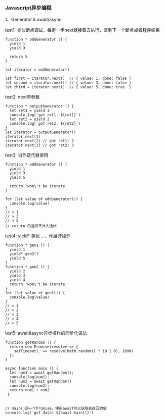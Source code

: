 ### Javascript异步编程

1、Generator & await/async

test1: 类似断点调试，每走一步next就接着去执行，直到下一个断点或者程序结束

	function * oddGenerator () {
	  yield 1
	  yield 3
	
	  return 5
	}
	
	let iterator = oddGenerator()
	
	let first = iterator.next()  // { value: 1, done: false }
	let second = iterator.next() // { value: 3, done: false }
	let third = iterator.next()  // { value: 5, done: true  }

test2: next带参数

	function * outputGenerator () {
	  let ret1 = yield 1
	  console.log(`got ret1: ${ret1}`)
	  let ret2 = yield 2
	  console.log(`got ret2: ${ret2}`)
	}
	let iterator = outputGenerator()
	iterator.next(1)
	iterator.next(2) // got ret1: 2
	iterator.next(3) // got ret2: 3

test3: 当作迭代器使用

	function * oddGenerator () {
	  yield 1
	  yield 3
	  yield 5
	
	  return 'won\'t be iterate'
	}
	
	for (let value of oddGenerator()) {
	  console.log(value)
	}
	// > 1
	// > 3
	// > 5
	// return 的返回不计入迭代

test4: yield* 类似 ...，作展开操作

	function * gen1 () {
	  yield 1
	  yield* gen2()
	  yield 5
	}
	function * gen2 () {
	  yield 2
	  yield 3
	  yield 4
	  return 'won\'t be iterate'
	}
	for (let value of gen1()) {
	  console.log(value)
	}
	// > 1
	// > 2
	// > 3
	// > 4
	// > 5

test5: await&async异步操作的同步化语法

	function getRandom () {
	  return new Promise(resolve => {
	    setTimeout(_ => resolve(Math.random() * 10 | 0), 1000)
	  })
	}
	
	async function main () {
	  let num1 = await getRandom();
	  console.log(num1);
	  let num2 = await getRandom()
	  console.log(num2);                               
	  return num1 + num2                           
	 }  


	// main()是一个Promise，使用await可以获取到返回的值
	console.log(`got data: ${await main()}`)

	
